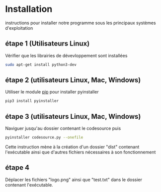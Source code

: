 
# Installation

instructions pour installer notre programme sous les principaux systèmes d'exploitation

## étape 1 (Utilisateurs Linux)

Vérifier que les librairies de dévevloppement sont installées

```bash
sudo apt-get install python3-dev
```

## étape 2 (utilisateurs Linux, Mac, Windows)

Utiliser le module [pip](https://pip.pypa.io/en/stable/) pour installer pyinstaller

```bash
pip3 install pyinstaller
```

## étape 3 (utilisateurs Linux, Mac, Windows)

Naviguer jusqu'au dossier contenant le codesource puis

```bash
pyinstaller codesource.py --onefile
```

Cette instruction mène à la création d'un dossier "dist" contenant l'exécutable ainsi que d'autres fichiers nécessaires à son fonctionnement

## étape 4 

Déplacer les fichiers "logo.png" ainsi que "test.txt" dans le dossier contenant l'exécutable.
